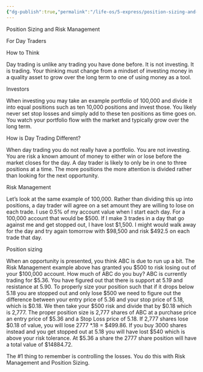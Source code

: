 ```yaml
---
{"dg-publish":true,"permalink":"/life-os/5-express/position-sizing-and-risk-management/"}
---
```




Position Sizing and Risk Management 

For Day Traders 

How to Think 

Day trading is unlike any trading you have done before. It is not investing. It is trading. Your thinking must change from a mindset of investing money in a quality asset to grow over the long term to one of using money as a tool. 

Investors 

When investing you may take an example portfolio of 100,000 and divide it into equal positions such as ten 10,000 positions and invest those. You likely never set stop losses and simply add to these ten positions as time goes on. You watch your portfolio flow with the market and typically grow over the long term. 

How is Day Trading Different? 

When day trading you do not really have a portfolio. You are not investing. You are risk a known amount of money to either win or lose before the market closes for the day. A day trader is likely to only be in one to three positions at a time. The more positions the more attention is divided rather than looking for the next opportunity.  

Risk Management 

Let’s look at the same example of 100,000. Rather than dividing this up into positions, a day trader will agree on a set amount they are willing to lose on each trade. I use 0.5% of my account value when I start each day. For a 100,000 account that would be $500. If I make 3 trades in a day that go against me and get stopped out, I have lost $1,500. I might would walk away for the day and try again tomorrow with $98,500 and risk $492.5 on each trade that day. 

Position sizing 

When an opportunity is presented, you think ABC is due to run up a bit. The Risk Management example above has granted you $500 to risk losing out of your $100,000 account. How much of ABC do you buy? ABC is currently trading for $5.36. You have figured out that there is support at 5.19 and resistance at 5.90. To properly size your position such that if it drops below 5.18 you are stopped out and only lose $500 we need to figure out the difference between your entry price of 5.36 and your stop price of 5.18, which is $0.18. We then take your $500 risk and divide that by $0.18 which is 2,777. The proper position size is 2,777 shares of ABC at a purchase price an entry price of $5.36 and a Stop Loss price of 5.18. If 2,777 shares lose $0.18 of value, you will lose 2777 *.18 = $499.86. If you buy 3000 shares instead and you get stopped out at 5.18 you will have lost $540 which is above your risk tolerance. At $5.36 a share the 2777 share position will have a total value of $14884.72. 

The #1 thing to remember is controlling the losses. You do this with Risk Management and Position Sizing.